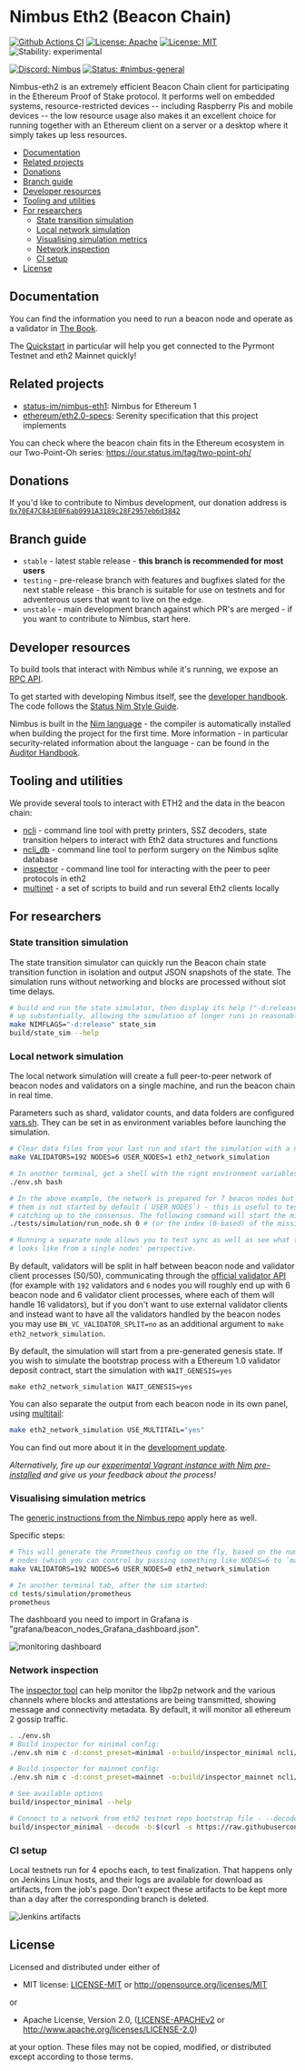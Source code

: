 # Nimbus Eth2 (Beacon Chain)

[![Github Actions CI](https://github.com/status-im/nimbus-eth2/workflows/Nimbus%20nimbus-eth2%20CI/badge.svg)](https://github.com/status-im/nim-blscurve/actions?query=workflow%3A%22BLSCurve+CI%22)
[![License: Apache](https://img.shields.io/badge/License-Apache%202.0-blue.svg)](https://opensource.org/licenses/Apache-2.0)
[![License: MIT](https://img.shields.io/badge/License-MIT-blue.svg)](https://opensource.org/licenses/MIT)
![Stability: experimental](https://img.shields.io/badge/stability-experimental-orange.svg)

[![Discord: Nimbus](https://img.shields.io/badge/discord-nimbus-orange.svg)](https://discord.gg/XRxWahP)
[![Status: #nimbus-general](https://img.shields.io/badge/status-nimbus--general-orange.svg)](https://join.status.im/nimbus-general)

Nimbus-eth2 is an extremely efficient Beacon Chain client for participating in the Ethereum Proof of Stake protocol. It performs well on embedded systems, resource-restricted devices -- including Raspberry Pis and mobile devices -- the low resource usage also makes it an excellent choice for running together with an Ethereum client on a server or a desktop where it simply takes up less resources.

<!-- START doctoc generated TOC please keep comment here to allow auto update -->
<!-- DON'T EDIT THIS SECTION, INSTEAD RE-RUN doctoc TO UPDATE -->

- [Documentation](#documentation)
- [Related projects](#related-projects)
- [Donations](#donations)
- [Branch guide](#branch-guide)
- [Developer resources](#developer-resources)
- [Tooling and utilities](#tooling-and-utilities)
- [For researchers](#for-researchers)
  - [State transition simulation](#state-transition-simulation)
  - [Local network simulation](#local-network-simulation)
  - [Visualising simulation metrics](#visualising-simulation-metrics)
  - [Network inspection](#network-inspection)
  - [CI setup](#ci-setup)
- [License](#license)

<!-- END doctoc generated TOC please keep comment here to allow auto update -->

## Documentation

You can find the information you need to run a beacon node and operate as a validator in [The Book](https://nimbus.guide/).

The [Quickstart](https://nimbus.guide/quick-start.html) in particular will help you get connected to the Pyrmont Testnet and eth2 Mainnet quickly!

## Related projects

* [status-im/nimbus-eth1](https://github.com/status-im/nimbus-eth1/): Nimbus for Ethereum 1
* [ethereum/eth2.0-specs](https://github.com/ethereum/eth2.0-specs/tree/v1.0.1#phase-0): Serenity specification that this project implements

You can check where the beacon chain fits in the Ethereum ecosystem in our Two-Point-Oh series: https://our.status.im/tag/two-point-oh/

## Donations

If you'd like to contribute to Nimbus development, our donation address is [`0x70E47C843E0F6ab0991A3189c28F2957eb6d3842`](https://etherscan.io/address/0x70E47C843E0F6ab0991A3189c28F2957eb6d3842)

## Branch guide

* `stable` - latest stable release - **this branch is recommended for most users**
* `testing` - pre-release branch with features and bugfixes slated for the next stable release - this branch is suitable for use on testnets and for adventerous users that want to live on the edge.
* `unstable` - main development branch against which PR's are merged - if you want to contribute to Nimbus, start here.

## Developer resources

To build tools that interact with Nimbus while it's running, we expose an [RPC API](https://nimbus.guide/api.html).

To get started with developing Nimbus itself, see the [developer handbook](https://nimbus.guide/developers.html). The code follows the [Status Nim Style Guide](https://status-im.github.io/nim-style-guide/).

Nimbus is built in the [Nim language](https://nim-lang.org) - the compiler is automatically installed when building the project for the first time. More information - in particular security-related information about the language - can be found in the [Auditor Handbook](https://nimbus.guide/auditors-book/).

## Tooling and utilities

We provide several tools to interact with ETH2 and the data in the beacon chain:

* [ncli](ncli/ncli.nim) - command line tool with pretty printers, SSZ decoders, state transition helpers to interact with Eth2 data structures and functions
* [ncli_db](ncli/ncli_db.nim) - command line tool to perform surgery on the Nimbus sqlite database
* [inspector](ncli/inspector.nim) - command line tool for interacting with the peer to peer protocols in eth2
* [multinet](https://github.com/status-im/nimbus-eth2/tree/master/multinet) - a set of scripts to build and run several Eth2 clients locally

## For researchers

### State transition simulation

The state transition simulator can quickly run the Beacon chain state transition function in isolation and output JSON snapshots of the state. The simulation runs without networking and blocks are processed without slot time delays.

```bash
# build and run the state simulator, then display its help ("-d:release" speeds it
# up substantially, allowing the simulation of longer runs in reasonable time)
make NIMFLAGS="-d:release" state_sim
build/state_sim --help
```

### Local network simulation

The local network simulation will create a full peer-to-peer network of beacon nodes and validators on a single machine, and run the beacon chain in real time.

Parameters such as shard, validator counts, and data folders are configured [vars.sh](tests/simulation/vars.sh). They can be set in as environment variables before launching the simulation.

```bash
# Clear data files from your last run and start the simulation with a new genesis block:
make VALIDATORS=192 NODES=6 USER_NODES=1 eth2_network_simulation

# In another terminal, get a shell with the right environment variables set:
./env.sh bash

# In the above example, the network is prepared for 7 beacon nodes but one of
# them is not started by default (`USER_NODES`) - this is useful to test
# catching up to the consensus. The following command will start the missing node.
./tests/simulation/run_node.sh 0 # (or the index (0-based) of the missing node)

# Running a separate node allows you to test sync as well as see what the action
# looks like from a single nodes' perspective.
```

By default, validators will be split in half between beacon node and validator
client processes (50/50), communicating through the
[official validator API](https://ethereum.github.io/eth2.0-APIs/#/ValidatorRequiredApi)
(for example with `192` validators and `6` nodes you will roughly end up with 6
beacon node and 6 validator client processes, where each of them will handle 16
validators), but if you don't want to use external validator clients and instead
want to have all the validators handled by the beacon nodes you may use
`BN_VC_VALIDATOR_SPLIT=no` as an additional argument to `make eth2_network_simulation`.

By default, the simulation will start from a pre-generated genesis state. If you wish to
simulate the bootstrap process with a Ethereum 1.0 validator deposit contract, start the
simulation with `WAIT_GENESIS=yes`

```
make eth2_network_simulation WAIT_GENESIS=yes
```

You can also separate the output from each beacon node in its own panel, using [multitail](http://www.vanheusden.com/multitail/):

```bash
make eth2_network_simulation USE_MULTITAIL="yes"
```

You can find out more about it in the [development update](https://our.status.im/nimbus-development-update-2018-12-2/).

_Alternatively, fire up our [experimental Vagrant instance with Nim pre-installed](https://our.status.im/setting-up-a-local-vagrant-environment-for-nim-development/) and give us your feedback about the process!_

### Visualising simulation metrics

The [generic instructions from the Nimbus repo](https://github.com/status-im/nimbus/#metric-visualisation) apply here as well.

Specific steps:

```bash
# This will generate the Prometheus config on the fly, based on the number of
# nodes (which you can control by passing something like NODES=6 to `make`).
make VALIDATORS=192 NODES=6 USER_NODES=0 eth2_network_simulation

# In another terminal tab, after the sim started:
cd tests/simulation/prometheus
prometheus
```

The dashboard you need to import in Grafana is "grafana/beacon\_nodes\_Grafana\_dashboard.json".

![monitoring dashboard](./media/monitoring.png)

### Network inspection

The [inspector tool](./ncli/inspector.nim) can help monitor the libp2p network and the various channels where blocks and attestations are being transmitted, showing message and connectivity metadata. By default, it will monitor all ethereum 2 gossip traffic.

```bash
. ./env.sh
# Build inspector for minimal config:
./env.sh nim c -d:const_preset=minimal -o:build/inspector_minimal ncli/inspector.nim

# Build inspector for mainnet config:
./env.sh nim c -d:const_preset=mainnet -o:build/inspector_mainnet ncli/inspector.nim

# See available options
build/inspector_minimal --help

# Connect to a network from eth2 testnet repo bootstrap file - --decode option attempts to decode the messages as well
build/inspector_minimal --decode -b:$(curl -s https://raw.githubusercontent.com/eth2-clients/eth2-testnets/master/nimbus/testnet0/bootstrap_nodes.txt | head -n1)
```

### CI setup

Local testnets run for 4 epochs each, to test finalization. That happens only on Jenkins Linux hosts, and their logs are available for download as artifacts, from the job's page. Don't expect these artifacts to be kept more than a day after the corresponding branch is deleted.

![Jenkins artifacts](./media/jenkins_artifacts.png)

## License

Licensed and distributed under either of

* MIT license: [LICENSE-MIT](LICENSE-MIT) or http://opensource.org/licenses/MIT

or

* Apache License, Version 2.0, ([LICENSE-APACHEv2](LICENSE-APACHEv2) or http://www.apache.org/licenses/LICENSE-2.0)

at your option. These files may not be copied, modified, or distributed except according to those terms.
